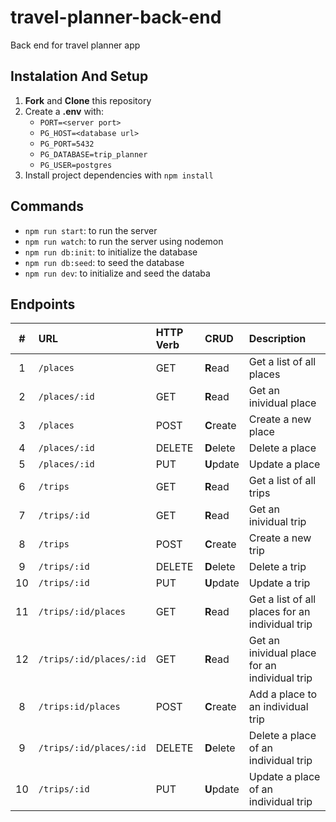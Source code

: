 # travel-planner-back-end

Back end for travel planner app

## Instalation And Setup

1. **Fork** and **Clone** this repository
2. Create a **.env** with:
    - `PORT=<server port>`
    - `PG_HOST=<database url>`
    - `PG_PORT=5432`
    - `PG_DATABASE=trip_planner`
    - `PG_USER=postgres`
3. Install project dependencies with `npm install`

## Commands

- `npm run start`: to run the server
- `npm run watch`: to run the server using nodemon
- `npm run db:init`: to initialize the database
- `npm run db:seed`: to seed the database
- `npm run dev`: to initialize and seed the databa

## Endpoints

|  #  |    URL     | HTTP Verb |    CRUD    |              Description               |
| :-: | :-------- | :------- | :-------- | :------------------------------------ |
| 1 | `/places` | GET | **R**ead | Get a list of all places |
| 2 | `/places/:id` | GET | **R**ead | Get an inividual place |
| 3 | `/places` | POST | **C**reate | Create a new place |
| 4 | `/places/:id` | DELETE | **D**elete | Delete a place |
| 5 | `/places/:id` | PUT | **U**pdate | Update a place |
| 6 | `/trips` | GET | **R**ead | Get a list of all trips |
| 7 | `/trips/:id` | GET | **R**ead | Get an inividual trip |
| 8 | `/trips` | POST | **C**reate | Create a new trip |
| 9 | `/trips/:id` | DELETE | **D**elete | Delete a trip |
| 10 | `/trips/:id` | PUT | **U**pdate | Update a trip |
| 11 | `/trips/:id/places` | GET | **R**ead | Get a list of all places for an individual trip |
| 12 | `/trips/:id/places/:id` | GET | **R**ead | Get an inividual place for an individual trip |
| 8 | `/trips:id/places` | POST | **C**reate | Add a place to an individual trip |
| 9 | `/trips/:id/places/:id` | DELETE | **D**elete | Delete a place of an individual trip |
| 10 | `/trips/:id` | PUT | **U**pdate | Update a place of an individual trip |
